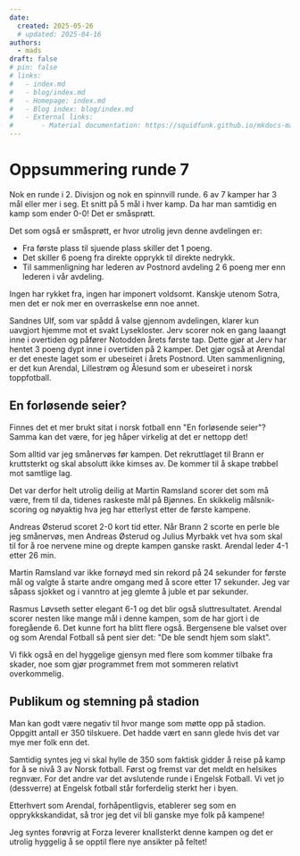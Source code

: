 ```yaml
---
date:
  created: 2025-05-26
  # updated: 2025-04-16
authors:
  - mads
draft: false
# pin: false
# links:
#   - index.md
#   - blog/index.md
#   - Homepage: index.md
#   - Blog index: blog/index.md
#   - External links:
#       - Material documentation: https://squidfunk.github.io/mkdocs-material
---
```


# Oppsummering runde 7

Nok en runde i 2. Divisjon og nok en spinnvill runde. 6 av 7 kamper har 3 mål eller mer i seg. Et snitt på 5 mål i hver kamp. Da har man samtidig en kamp som ender 0-0!
Det er småsprøtt.

Det som også er småsprøtt, er hvor utrolig jevn denne avdelingen er:

- Fra første plass til sjuende plass skiller det 1 poeng.
- Det skiller 6 poeng fra direkte opprykk til direkte nedrykk.
- Til sammenligning har lederen av Postnord avdeling 2 6 poeng mer enn lederen i vår avdeling.

Ingen har rykket fra, ingen har imponert voldsomt. Kanskje utenom Sotra, men det er nok mer en overraskelse enn noe annet.

Sandnes Ulf, som var spådd å valse gjennom avdelingen, klarer kun uavgjort hjemme mot et svakt Lysekloster.
Jerv scorer nok en gang laaangt inne i overtiden og påfører Notodden årets første tap. Dette gjør at Jerv har hentet 3 poeng dypt inne i overtiden på 2 kamper.
Det gjør også at Arendal er det eneste laget som er ubeseiret i årets Postnord. Uten sammenligning, er det kun Arendal, Lillestrøm og Ålesund som er ubeseiret i norsk toppfotball.

## En forløsende seier?

Finnes det et mer brukt sitat i norsk fotball enn "En forløsende seier"? Samma kan det være, for jeg håper virkelig at det er nettopp det!

Som alltid var jeg smånervøs før kampen. Det rekruttlaget til Brann er kruttsterkt og skal absolutt ikke kimses av. De kommer til å skape trøbbel mot samtlige lag.

Det var derfor helt utrolig deilig at Martin Ramsland scorer det som må være, frem til da, tidenes raskeste mål på Bjønnes. En skikkelig målsnik-scoring og nøyaktig hva jeg har etterlyst etter de første kampene.

Andreas Østerud scoret 2-0 kort tid etter. Når Brann 2 scorte en perle ble jeg smånervøs, men Andreas Østerud og Julius Myrbakk vet hva som skal til for å roe nervene mine og drepte kampen ganske raskt. Arendal leder 4-1 etter 26 min.

Martin Ramsland var ikke fornøyd med sin rekord på 24 sekunder for første mål og valgte å starte andre omgang med å score etter 17 sekunder. Jeg var såpass sjokket og i vanntro at jeg glemte å juble et par sekunder.

Rasmus Løvseth setter elegant 6-1 og det blir også sluttresultatet. Arendal scorer nesten like mange mål i denne kampen, som de har gjort i de foregående 6. Det kunne fort ha blitt flere også. Bergensene ble valset over og som Arendal Fotball så pent sier det: "De ble sendt hjem som slakt".

Vi fikk også en del hyggelige gjensyn med flere som kommer tilbake fra skader, noe som gjør programmet frem mot sommeren relativt overkommelig.

## Publikum og stemning på stadion

Man kan godt være negativ til hvor mange som møtte opp på stadion. Oppgitt antall er 350 tilskuere. Det hadde vært en sann glede hvis det var mye mer folk enn det.

Samtidig syntes jeg vi skal hylle de 350 som faktisk gidder å reise på kamp for å se nivå 3 av Norsk fotball. Først og fremst var det meldt en helsikes regnvær. For det andre var det avslutende runde i Engelsk Fotball. Vi vet jo (dessverre) at Engelsk fotball står forferdelig sterkt her i byen.

Etterhvert som Arendal, forhåpentligvis, etablerer seg som en opprykkskandidat, så tror jeg det vil bli ganske mye folk på kampene!

Jeg syntes forøvrig at Forza leverer knallsterkt denne kampen og det er utrolig hyggelig å se opptil flere nye ansikter på feltet!
